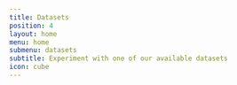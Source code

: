 ```yaml
---
title: Datasets
position: 4
layout: home
menu: home
submenu: datasets
subtitle: Experiment with one of our available datasets
icon: cube
---
```


